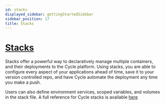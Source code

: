```yaml
---
id: stacks
displayed_sidebar: gettingStartedSidebar
sidebar_position: 17
title: Stacks
---
```


# [Stacks](/reference/stacks/)
Stacks offer a powerful way to declaratively manage multiple containers, and their deployments to the Cycle platform. Using stacks, you are able to configure every aspect of your applications ahead of time, save it to your version controlled repo, and have Cycle automate the deployment any time you make a push.

Users can also define environment services, scoped variables, and volumes in the stack file. A full reference for Cycle stacks is available [here](/reference/stacks/reference/)